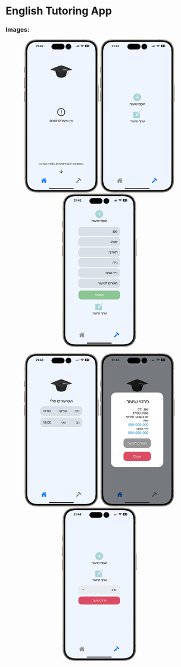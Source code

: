 # English Tutoring App

### Images:

<p align="center">
  <img src="/images/image1.png" alt="Image 1" width="200"/>
  <img src="/images/image2.png" alt="Image 2" width="200"/>
  <img src="/images/image3.png" alt="Image 3" width="200"/>
</p>
<p align="center">
  <img src="/images/image4.png" alt="Image 4" width="200"/>
  <img src="/images/image5.png" alt="Image 5" width="200"/>
  <img src="/images/image6.png" alt="Image 6" width="200"/>
</p>
